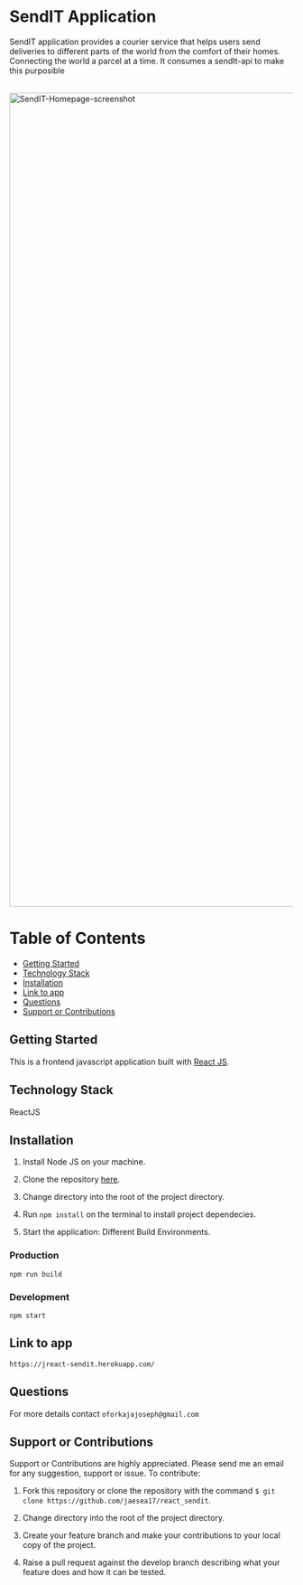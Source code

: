 # SendIT Application

SendIT application provides a courier service that helps users send deliveries to different parts of the world from the comfort of their homes. Connecting the world a parcel at a time. It consumes a sendIt-api to make this purposible
<br />
<br />

<img width="1440" alt="SendIT-Homepage-screenshot" src="./src/assets/homepage.png">

# Table of Contents

- [Getting Started](#Getting-Started "Goto Getting-Started")
- [Technology Stack](#Technology-Stack "Goto Technology-Stack")
- [Installation](#Installation "Goto Installation")
- [Link to app](#Link-to-app "Link-to-app")
- [Questions](#Questions "Goto Questions")
- [Support or Contributions](#Support-or-Contributions "Support-or-Contributions")

## Getting Started

This is a frontend javascript application built with [React JS](https://reactjs.org/).

## Technology Stack

ReactJS

## Installation

1. Install Node JS on your machine.

2. Clone the repository [here](https://github.com/jaesea17/react_sendit).

3. Change directory into the root of the project directory.

4. Run `npm install` on the terminal to install project dependecies.

5. Start the application: Different Build Environments.

### Production

`npm run build`

### Development

`npm start`

## Link to app

`https://jreact-sendit.herokuapp.com/`

## Questions

For more details contact  `oforkajajoseph@gmail.com`

## Support or Contributions

Support or Contributions are highly appreciated. Please send me an email for any suggestion, support or issue. To contribute:

1. Fork this repository or clone the repository with the command
   `$ git clone https://github.com/jaesea17/react_sendit`.

2. Change directory into the root of the project directory.

3. Create your feature branch and make your contributions to your local copy of the project.

4. Raise a pull request against the develop branch describing what your feature does and how it can be tested.
